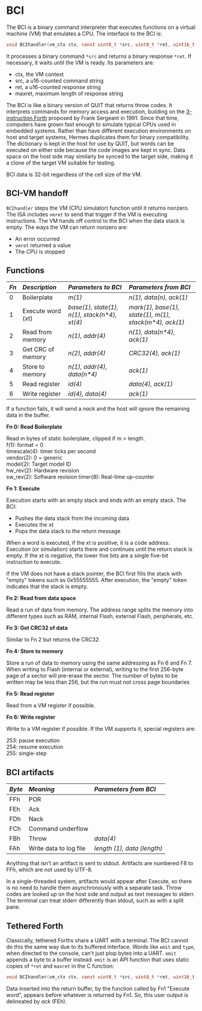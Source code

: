 # BCI

The BCI is a binary command interpreter that executes functions on a virtual machine (VM) that emulates a CPU.
The interface to the BCI is:

```C
void BCIhandler(vm_ctx ctx, const uint8_t *src, uint8_t *ret, uint16_t maxret);
```

It processes a binary command `*src` and returns a binary response `*ret`.
If necessary, it waits until the VM is ready. Its parameters are:

- ctx, the VM context
- src, a u16-counted command string
- ret, a u16-counted response string
- maxret, maximum length of response string

The BCI is like a binary version of QUIT that returns throw codes. It interprets commands for memory access and execution, building on the [3-instruction Forth](https://pages.cs.wisc.edu/~bolo/shipyard/3ins4th.html) proposed by Frank Sergeant in 1991\. Since that time, computers have grown fast enough to simulate typical CPUs used in embedded systems. Rather than have different execution environments on host and target systems, Hermes duplicates them for binary compatibility. The dictionary is kept in the host for use by QUIT, but words can be executed on either side because the code images are kept in sync. Data space on the host side may similarly be synced to the target side, making it a clone of the target VM suitable for testing.

BCI data is 32-bit regardless of the cell size of the VM.

## BCI-VM handoff

`BCIhandler` steps the VM (CPU simulator) function until it returns nonzero. The ISA includes `vmret` to send that trigger if the VM is executing instructions. The VM hands off control to the BCI when the data stack is empty. The ways the VM can return nonzero are:

- An error occurred
- `vmret` returned a value
- The CPU is stopped

## Functions

| *Fn* | *Description* | *Parameters to BCI* | *Parameters from BCI* |
| :--- | :------------ | :------------------ | :-------------------- |
| 0 | Boilerplate      | *m(1)* | *n(1), data(n), ack(1)* |
| 1 | Execute word (xt) | *base(1), state(1), n(1), stack(n\*4), xt(4)* | *mark(1), base(1), state(1), m(1), stack(m\*4), ack(1)* |
| 2 | Read from memory | *n(1), addr(4)* | *n(1), data(n\*4), ack(1)* |
| 3 | Get CRC of memory | *n(2), addr(4)* | *CRC32(4), ack(1)* |
| 4 | Store to memory  | *n(1), addr(4), data(n\*4)* | *ack(1)* |
| 5 | Read register    | *id(4)* | *data(4), ack(1)* |
| 6 | Write register   | *id(4), data(4)* | *ack(1)* |

If a function fails, it will send a *nack* and the host will ignore the remaining data in the buffer.

**Fn 0: Read Boilerplate**

Read m bytes of static boilerplate, clipped if m > length.  
f(1): format \= 0  
timescale(4): timer ticks per second  
vendor(2): 0 \= generic  
model(2): Target model ID  
hw\_rev(2): Hardware revision  
sw\_rev(2): Software revision
timer(8): Real-time up-counter

**Fn 1: Execute**

Execution starts with an empty stack and ends with an empty stack. The BCI:
  
* Pushes the data stack from the incoming data
* Executes the xt  
* Pops the data stack to the return message  

When a word is executed, if the xt is positive, it is a code address. Execution (or simulation) starts there and continues until the return stack is empty. If the xt is negative, the lower five bits are a single five-bit instruction to execute.

If the VM does not have a stack pointer, the BCI first fills the stack with "empty" tokens such as 0x55555555. After execution, the "empty" token indicates that the stack is empty.

**Fn 2: Read from data space**

Read a run of data from memory. The address range splits the memory into different types such as RAM, internal Flash, external Flash, peripherals, etc.

**Fn 3: Get CRC32 of data**

Similar to Fn 2 but returns the CRC32.

**Fn 4: Store to memory**

Store a run of data to memory using the same addressing as Fn 6 and Fn 7\. When writing to Flash (internal or external), writing to the first 256-byte page of a sector will pre-erase the sector. The number of bytes to be written may be less than 256, but the run must not cross page boundaries

**Fn 5: Read register**

Read from a VM register if possible.

**Fn 6: Write register**

Write to a VM register if possible. If the VM supports it, special registers are:

253: pause execution  
254: resume execution  
255: single-step

## BCI artifacts

| *Byte* | *Meaning* | *Parameters from BCI* |
| :----- | :-------- | :-------------------- |
| FFh | POR |  |
| FEh | Ack |  |
| FDh | Nack |  |
| FCh | Command underflow |  |
| FBh | Throw | *data(4)* |
| FAh | Write data to log file | *length (1), data (length)* |

Anything that isn’t an artifact is sent to stdout. Artifacts are numbered F8 to FFh, which are not used by UTF-8.

In a single-threaded system, artifacts would appear after Execute, so there is no need to handle them asynchronously with a separate task. Throw codes are looked up on the host side and output as text messages to stderr. The terminal can treat stderr differently than stdout, such as with a split pane.

## Tethered Forth

Classically, tethered Forths share a UART with a terminal. The BCI cannot do this the same way due to its buffered interface. Words like `emit` and `type`, when directed to the console, can't just plop bytes into a UART. `emit` appends a byte to a buffer instead. `emit` is an API function that uses static copies of `*ret` and `maxret` in the C function:

```C
void BCIhandler(vm_ctx ctx, const uint8_t *src, uint8_t *ret, uint16_t maxret);
```

Data inserted into the return buffer, by the function called by Fn1 "Execute word", appears before whatever is returned by Fn1. So, this user output is delineated by *ack* (FEh).
